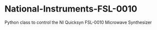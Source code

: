 # National-Instruments-FSL-0010
Python class to control the NI Quicksyn FSL-0010 Microwave Synthesizer

